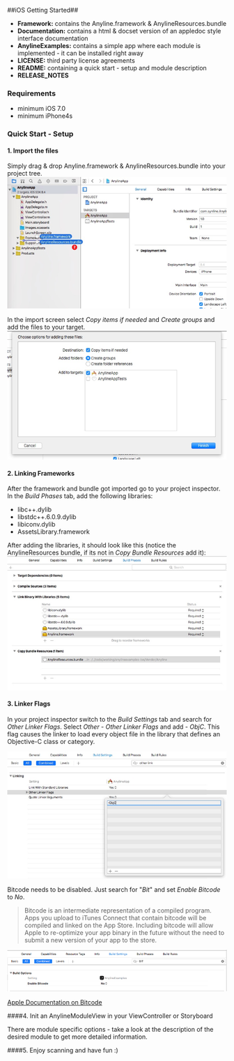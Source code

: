 ##iOS Getting Started##

- **Framework:**        contains the Anyline.framework & AnylineResources.bundle
- **Documentation:**    contains a html & docset version of an appledoc style interface documentation
- **AnylineExamples:**  contains a simple app where each module is implemented - it can be installed right away
- **LICENSE:** 			third party license agreements
- **README:**			containing a quick start - setup and module description
- **RELEASE_NOTES**


### Requirements

- minimum iOS 7.0
- minimum iPhone4s


### Quick Start - Setup

#### 1. Import the files

Simply drag & drop Anyline.framework & AnylineResources.bundle into your project tree.
![Add Frameworks](images/AddFramework.jpg)


In the import screen select *Copy items if needed* and *Create groups* and add the files to your target.
![Copy Frameworks](images/CopyFramework.jpg)

#### 2. Linking Frameworks

After the framework and bundle got imported go to your project inspector. In the *Build Phases* tab, add the following libraries:

- libc++.dylib
- libstdc++.6.0.9.dylib
- libiconv.dylib
- AssetsLibrary.framework

After adding the libraries, it should look like this (notice the AnylineResources bundle, if its not in *Copy Bundle Resources* add it):
![Link Frameworks](images/LinkFrameworks.jpg)

#### 3. Linker Flags

In your project inspector switch to the *Build Settings* tab  and search for *Other Linker Flags*. Select
*Other - Other Linker Flags* and add *-&nbsp;ObjC*.
This flag causes the linker to load every object file in the library that defines an Objective-C class or category.

![Linker Flags](images/LinkerFlags.jpg)

Bitcode needs to be disabled. Just search for "*Bit*" and set *Enable Bitcode* to *No*.

> Bitcode is an intermediate representation of a compiled program. Apps you upload to iTunes Connect that contain bitcode will be compiled and linked on the App Store. Including bitcode will allow Apple to re-optimize your app binary in the future without the need to submit a new version of your app to the store.

![Linker Flags](images/iOS_build_bitcode.png)

[Apple Documentation on Bitcode](https://developer.apple.com/library/prerelease/ios/documentation/IDEs/Conceptual/AppDistributionGuide/AppThinning/AppThinning.html)

####4. Init an AnylineModuleView in your ViewController or Storyboard

There are module specific options - take a look at the description of the desired module to get more detailed information.

####5. Enjoy scanning and have fun :)
